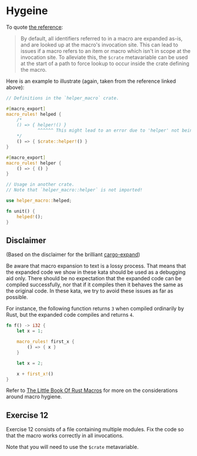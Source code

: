# Hygeine

To quote [the reference](https://doc.rust-lang.org/reference/macros-by-example.html#hygiene):

> By default, all identifiers referred to in a macro are expanded as-is, and are
> looked up at the macro's invocation site. This can lead to issues if a macro
> refers to an item or macro which isn't in scope at the invocation site. To
> alleviate this, the `$crate` metavariable can be used at the start of a path to
> force lookup to occur inside the crate defining the macro.

Here is an example to illustrate (again, taken from the reference linked above):

```rust
// Definitions in the `helper_macro` crate.

#[macro_export]
macro_rules! helped {
    /*
    () => { helper!() }
            ^^^^^^ This might lead to an error due to 'helper' not being in scope.
    */
    () => { $crate::helper!() }
}

#[macro_export]
macro_rules! helper {
    () => { () }
}

// Usage in another crate.
// Note that `helper_macro::helper` is not imported!

use helper_macro::helped;

fn unit() {
    helped!();
}
```

## Disclaimer

(Based on the disclaimer for the brilliant
[cargo-expand](https://github.com/dtolnay/cargo-expand/))

Be aware that macro expansion to text is a lossy process. That means that the
expanded code we show in these kata should be used as a debugging aid only.
There should be no expectation that the expanded code can be compiled
successfully, nor that if it compiles then it behaves the same as the original
code. In these kata, we try to avoid these issues as far as possible.

For instance, the following function returns `3` when compiled ordinarily by Rust,
but the expanded code compiles and returns `4`.

```rust
fn f() -> i32 {
    let x = 1;

    macro_rules! first_x {
        () => { x }
    }

    let x = 2;

    x + first_x!()
}
```

Refer to [The Little Book Of Rust Macros](https://veykril.github.io/tlborm/decl-macros/minutiae/hygiene.html)
for more on the considerations around macro hygiene.

## Exercise 12

Exercise 12 consists of a file containing multiple modules. Fix the code so
that the macro works correctly in all invocations.

Note that you will need to use the `$crate` metavariable.
